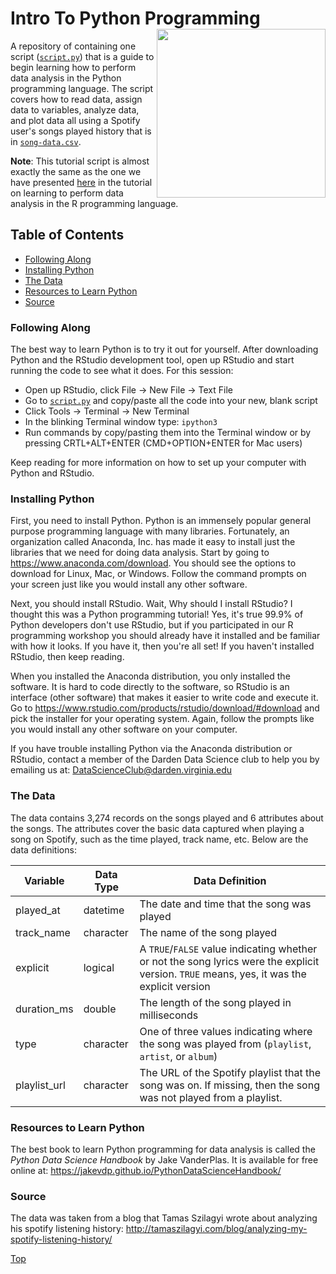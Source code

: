 # Intro To Python Programming<img src="https://pydata.org/images/logo.png" width="270px" align="right" />
A repository of containing one script ([`script.py`](script.py)) that is a guide to begin 
learning how to perform data analysis in the Python programming language. The script 
covers how to read data, assign data to variables, analyze data, and plot data 
all using a Spotify user's songs played history that is in [`song-data.csv`](song-data.csv).

**Note**: This tutorial script is almost exactly the same as the one we have presented [here](https://github.com/DardenDSC/intro-to-r-programming/blob/master/script.R) in 
the tutorial on learning to perform data analysis in the R programming language.

## Table of Contents
 - [Following Along](#following-along)
 - [Installing Python](#installing-python)
 - [The Data](#the-data)
 - [Resources to Learn Python](#resources-to-learn-python)
 - [Source](#source)
 
### Following Along
The best way to learn Python is to try it out for yourself. After downloading Python and the 
RStudio development tool, open up RStudio and start running the code to see what it does. For this 
session: 
 - Open up RStudio, click File -> New File -> Text File
 - Go to [`script.py`](script.py) and copy/paste all the code into your new, blank script
 - Click Tools -> Terminal -> New Terminal
 - In the blinking Terminal window type: `ipython3`
 - Run commands by copy/pasting them into the Terminal window or by pressing CRTL+ALT+ENTER (CMD+OPTION+ENTER for Mac users)

Keep reading for more information on how to set up your computer with Python and RStudio. 
 
### Installing Python
First, you need to install Python. Python is an immensely popular general purpose 
programming language with many libraries. Fortunately, an organization called Anaconda, Inc. 
has made it easy to install just the libraries that we need for doing data analysis. Start 
by going to https://www.anaconda.com/download. You should see the options to download 
for Linux, Mac, or Windows. Follow the command prompts on your screen just like you 
would install any other software.

Next, you should install RStudio. Wait, Why should I install RStudio? I thought this 
was a Python programming tutorial! Yes, it's true 99.9% of Python developers don't use 
RStudio, but if you participated in our R programming workshop you should already have it installed 
and be familiar with how it looks. If you have it, then you're all set! If you haven't 
installed RStudio, then keep reading.

When you installed the Anaconda distribution, you only installed the software. It 
is hard to code directly to the software, so RStudio is an interface (other software) 
that makes it easier to write code and execute it. Go to https://www.rstudio.com/products/rstudio/download/#download and pick the installer 
for your operating system. Again, follow the prompts like you would install any 
other software on your computer. 

If you have trouble installing Python via the Anaconda distribution or RStudio, 
contact a member of the Darden Data Science club to help you by emailing us at: 
DataScienceClub@darden.virginia.edu

### The Data
The data contains 3,274 records on the songs played and 6 attributes about the songs. 
The attributes cover the basic data captured when playing a song on Spotify, such as 
the time played, track name, etc. Below are the data definitions: 

Variable | Data Type | Data Definition
---|---|---------
played_at | datetime | The date and time that the song was played
track_name | character | The name of the song played
explicit | logical | A `TRUE`/`FALSE` value indicating whether or not the song lyrics were the explicit version. `TRUE` means, yes, it was the explicit version
duration_ms | double | The length of the song played in milliseconds
type | character | One of three values indicating where the song was played from (`playlist`, `artist`, or `album`)
playlist_url | character | The URL of the Spotify playlist that the song was on. If missing, then the song was not played from a playlist.

### Resources to Learn Python
The best book to learn Python programming for data analysis is called the _Python Data Science Handbook_
by Jake VanderPlas. It is available for free online at: https://jakevdp.github.io/PythonDataScienceHandbook/

### Source
The data was taken from a blog that Tamas Szilagyi wrote about analyzing his 
spotify listening history: http://tamaszilagyi.com/blog/analyzing-my-spotify-listening-history/

[Top](#intro-to-python-programming)
